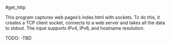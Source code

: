 #get_http

This program captures web pages’s index.html with sockets. To do this, 
it creates a TCP client socket, connects to a web server and takes all the 
data to stdout. The input supports IPv4, IPv6, and hostname resolution.

TODO:
-TBD
